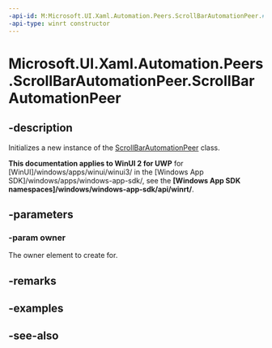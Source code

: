 ```yaml
---
-api-id: M:Microsoft.UI.Xaml.Automation.Peers.ScrollBarAutomationPeer.#ctor(Microsoft.UI.Xaml.Controls.Primitives.ScrollBar)
-api-type: winrt constructor
---
```


<!-- Method syntax
public ScrollBarAutomationPeer(Windows.UI.Xaml.Controls.Primitives.ScrollBar owner)
-->

# Microsoft.UI.Xaml.Automation.Peers.ScrollBarAutomationPeer.ScrollBarAutomationPeer

## -description
Initializes a new instance of the [ScrollBarAutomationPeer](scrollbarautomationpeer.md) class.

**This documentation applies to WinUI 2 for UWP** for [WinUI]/windows/apps/winui/winui3/ in the [Windows App SDK]/windows/apps/windows-app-sdk/, see the **[Windows App SDK namespaces]/windows/windows-app-sdk/api/winrt/**.

## -parameters
### -param owner
The owner element to create for.

## -remarks

## -examples

## -see-also
